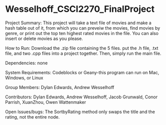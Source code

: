 # Wesselhoff_CSCI2270_FinalProject

Project Summary: This project will take a text file of movies and make a hash table out of it, from which you can preveiw the movies, find movies by genre, or print out the top ten highest rated movies in the file. You can also insert or delete movies as you please.

How to Run: Download the .zip file containing the 5 files. put the .h file, .txt file, and two .cpp files into a project together. Then, simply run the main file.

Dependencies: none

System Requirements: Codeblocks or Geany-this program can run on Mac, Windows, or Linux

Group Members: Dylan Edwards, Andrew Wesselhoff

Contributors: Dylan Edwards, Andrew Wesselhoff, Jacob Grunwald, Conor Parrish, XuanZhou, Owen Wattenmaker

Open Issues/bugs: The SortbyRating method only swaps the title and the rating, not the entire node.
                  


